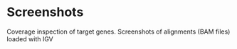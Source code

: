 # Screenshots

Coverage inspection of target genes. Screenshots of alignments (BAM files) loaded with IGV
